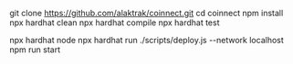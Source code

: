 git clone https://github.com/alaktrak/coinnect.git
cd coinnect
npm install
npx hardhat clean
npx hardhat compile
npx hardhat test

npx hardhat node
npx hardhat run ./scripts/deploy.js --network localhost
npm run start

